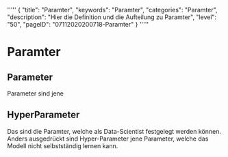
'''''
{
"title": "Paramter",
"keywords": "Paramter",
"categories": "Paramter",
"description": "Hier die Definition und die Aufteilung zu Paramter",
"level": "50",
"pageID": "07112020200718-Paramter"
}
'''''

<h1>Paramter</h1>

## Parameter
Parameter sind jene 

## HyperParameter
Das sind die Paramter, welche als Data-Scientist festgelegt werden können. Anders ausgedrückt sind Hyper-Parameter jene  Parameter, welche das Modell nicht selbstständig lernen kann.